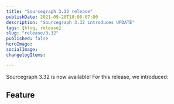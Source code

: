 ```yaml
---
title: "Sourcegraph 3.32 release"
publishDate: 2021-09-20T10:00-07:00
description: "Sourcegraph 3.32 introduces UPDATE"
tags: [blog, release]
slug: "release/3.32"
published: false
heroImage: 
socialImage: 
changelogItems:

---
```


Sourcegraph 3.32 is now available! For this release, we introduced:

## Feature